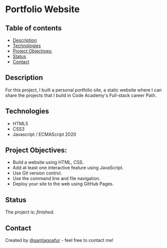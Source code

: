 # Portfolio Website

## Table of contents
* [Description](#description)
* [Technologies](#technologies) 
* [Project Objectives:](#pro-obj)
* [Status](#status)
* [Contact](#contact)

## Description
For this project, I built a personal portfolio site, a static website where I can share the projects that I build in Code Academy's Full-stack career Path.

## Technologies
* HTML5
* CSS3
* Javascript / ECMAScript 2020

## Project Objectives:
* Build a website using HTML, CSS.
* Add at least one interactive feature using JavaScript.
* Use Git version control.
* Use the command line and file navigation.
* Deploy your site to the web using GitHub Pages.

## Status
The project is: _finished_.

## Contact
Created by [@santiagoafur](https://github.com/santiagoafur) - feel free to contact me!
